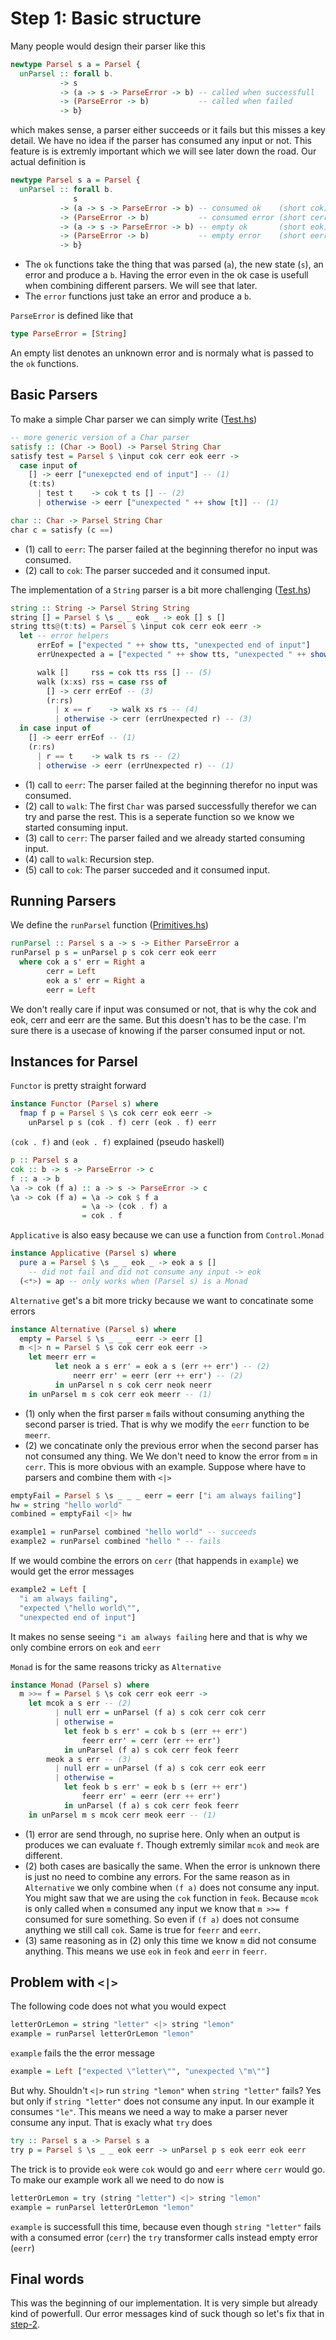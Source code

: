 # Step 1: Basic structure

Many people would design their parser like this
```haskell
newtype Parsel s a = Parsel {
  unParsel :: forall b.
           -> s
           -> (a -> s -> ParseError -> b) -- called when successfull
           -> (ParseError -> b)           -- called when failed
           -> b}
```
which makes sense, a parser either succeeds or it fails but this misses a key detail. We have no idea if the parser has consumed any input or not. This feature is is extremly important which we will see later down the road. Our actual definition is

```haskell
newtype Parsel s a = Parsel {
  unParsel :: forall b.
              s
           -> (a -> s -> ParseError -> b) -- consumed ok    (short cok)
           -> (ParseError -> b)           -- consumed error (short cerr)
           -> (a -> s -> ParseError -> b) -- empty ok       (short eok)
           -> (ParseError -> b)           -- empty error    (short eerr)
           -> b}
```
- The `ok` functions take the thing that was parsed (`a`), the new state (`s`), an error and produce a `b`. Having the error even in the ok case is usefull when combining different parsers. We will see that later.
- The `error` functions just take an error and produce a `b`.

`ParseError` is defined like that
```haskell
type ParseError = [String]
```
An empty list denotes an unknown error and is normaly what is passed to the `ok` functions.

## Basic Parsers
To make a simple Char parser we can simply write ([Test.hs](Test.hs))
```haskell
-- more generic version of a Char parser
satisfy :: (Char -> Bool) -> Parsel String Char
satisfy test = Parsel $ \input cok cerr eok eerr ->
  case input of
    [] -> eerr ["unexepcted end of input"] -- (1)
    (t:ts)
      | test t    -> cok t ts [] -- (2)
      | otherwise -> eerr ["unexpected " ++ show [t]] -- (1)

char :: Char -> Parsel String Char
char c = satisfy (c ==)
```
- (1) call to `eerr`: The parser failed at the beginning therefor no input was consumed.
- (2) call to `cok`: The parser succeded and it consumed input.

The implementation of a `String` parser is a bit more challenging  ([Test.hs](Test.hs))
```haskell
string :: String -> Parsel String String
string [] = Parsel $ \s _ _ eok _ -> eok [] s []
string tts@(t:ts) = Parsel $ \input cok cerr eok eerr ->
  let -- error helpers
      errEof = ["expected " ++ show tts, "unexpected end of input"]
      errUnexpected a = ["expected " ++ show tts, "unexpected " ++ show [a]]

      walk []     rss = cok tts rss [] -- (5)
      walk (x:xs) rss = case rss of
        [] -> cerr errEof -- (3)
        (r:rs)
          | x == r    -> walk xs rs -- (4)
          | otherwise -> cerr (errUnexpected r) -- (3)
  in case input of
    [] -> eerr errEof -- (1)
    (r:rs)
      | r == t    -> walk ts rs -- (2)
      | otherwise -> eerr (errUnexpected r) -- (1)
```
- (1) call to `eerr`: The parser failed at the beginning therefor no input was consumed.
- (2) call to `walk`: The first `Char` was parsed successfully therefor we can try and parse the rest. This is a seperate function so we know we started consuming input.
- (3) call to `cerr`: The parser failed and we already started consuming input.
- (4) call to `walk`: Recursion step.
- (5) call to `cok`: The parser succeded and it consumed input.


## Running Parsers
We define the `runParsel` function ([Primitives.hs](Text/Parsel/Primitives.hs))
```haskell
runParsel :: Parsel s a -> s -> Either ParseError a
runParsel p s = unParsel p s cok cerr eok eerr
  where cok a s' err = Right a
        cerr = Left
        eok a s' err = Right a
        eerr = Left
```
We don't really care if input was consumed or not, that is why the cok and eok, cerr and eerr are the same. But this doesn't has to be the case. I'm sure there is a usecase of knowing if the parser consumed input or not.

## Instances for Parsel
`Functor` is pretty straight forward
```haskell
instance Functor (Parsel s) where
  fmap f p = Parsel $ \s cok cerr eok eerr ->
    unParsel p s (cok . f) cerr (eok . f) eerr
```
`(cok . f)` and `(eok . f)` explained (pseudo haskell)
```haskell
p :: Parsel s a
cok :: b -> s -> ParseError -> c
f :: a -> b
\a -> cok (f a) :: a -> s -> ParseError -> c
\a -> cok (f a) = \a -> cok $ f a
                = \a -> (cok . f) a 
                = cok . f
```
`Applicative` is also easy because we can use a function from `Control.Monad`
```haskell
instance Applicative (Parsel s) where
  pure a = Parsel $ \s _ _ eok _ -> eok a s []
    -- did not fail and did not consume any input -> eok
  (<*>) = ap -- only works when (Parsel s) is a Monad
```
`Alternative` get's a bit more tricky because we want to concatinate some errors
```haskell
instance Alternative (Parsel s) where
  empty = Parsel $ \s _ _ _ eerr -> eerr []
  m <|> n = Parsel $ \s cok cerr eok eerr ->
    let meerr err =
          let neok a s err' = eok a s (err ++ err') -- (2)
              neerr err' = eerr (err ++ err') -- (2)
          in unParsel n s cok cerr neok neerr
    in unParsel m s cok cerr eok meerr -- (1)
```
- (1) only when the first parser `m` fails without consuming anything the second parser is tried. That is why we modify the `eerr` function to be `meerr`.
- (2) we concatinate only the previous error when the second parser has not consumed any thing. We We don't need to know the error from `m` in `cerr`. This is more obvious with an example. Suppose where have to parsers and combine them with `<|>`
```haskell
emptyFail = Parsel $ \s _ _ _ eerr = eerr ["i am always failing"]
hw = string "hello world"
combined = emptyFail <|> hw

example1 = runParsel combined "hello world" -- succeeds
example2 = runParsel combined "hello " -- fails
```
If we would combine the errors on `cerr` (that happends in `example`) we would get the error messages
```haskell
example2 = Left [
  "i am always failing",
  "expected \"hello world\"",
  "unexpected end of input"]
```
It makes no sense seeing `"i am always failing` here and that is why we only combine errors on `eok` and `eerr`

`Monad` is for the same reasons tricky as `Alternative`
```haskell
instance Monad (Parsel s) where
  m >>= f = Parsel $ \s cok cerr eok eerr ->
    let mcok a s err -- (2)
          | null err = unParsel (f a) s cok cerr cok cerr
          | otherwise =
            let feok b s err' = cok b s (err ++ err')
                feerr err' = cerr (err ++ err')
            in unParsel (f a) s cok cerr feok feerr
        meok a s err -- (3)
          | null err = unParsel (f a) s cok cerr eok eerr
          | otherwise =
            let feok b s err' = eok b s (err ++ err')
                feerr err' = eerr (err ++ err')
            in unParsel (f a) s cok cerr feok feerr
    in unParsel m s mcok cerr meok eerr -- (1)
```
- (1) error are send through, no suprise here. Only when an output is produces we can evaluate `f`. Though extremly similar `mcok` and `meok` are different.
- (2) both cases are basically the same. When the error is unknown there is just no need to combine any errors. For the same reason as in `Alternative` we only combine when `(f a)` does not consume any input. You might saw that we are using the `cok` function in `feok`. Because `mcok` is only called when `m` consumed any input we know that `m >>= f` consumed for sure something. So even if `(f a)` does not consume anything we still call `cok`. Same is true for `feerr` and `eerr`.
- (3) same reasoning as in (2) only this time we know `m` did not consume anything. This means we use `eok` in `feok` and `eerr` in `feerr`.

## Problem with `<|>`
The following code does not what you would expect
```haskell
letterOrLemon = string "letter" <|> string "lemon"
example = runParsel letterOrLemon "lemon"
```
`example` fails the the error message
```haskell
example = Left ["expected \"letter\"", "unexpected \"m\""]
```
But why. Shouldn't `<|>` run `string "lemon"` when `string "letter"` fails? Yes but only if `string "letter"` does not consume any input. In our example it consumes `"le"`. This means we need a way to make a parser never consume any input. That is exacly what `try` does
```haskell
try :: Parsel s a -> Parsel s a
try p = Parsel $ \s _ _ eok eerr -> unParsel p s eok eerr eok eerr
```
The trick is to provide `eok` were `cok` would go and `eerr` where `cerr` would go. To make our example work all we need to do now is
```haskell
letterOrLemon = try (string "letter") <|> string "lemon"
example = runParsel letterOrLemon "lemon"
```
`example` is successfull this time, because even though `string "letter"` fails with a consumed error (`cerr`) the `try` transformer calls instead empty error (`eerr`)

## Final words
This was the beginning of our implementation. It is very simple but already kind of powerfull. Our error messages kind of suck though so let's fix that in [step-2](/step-2).